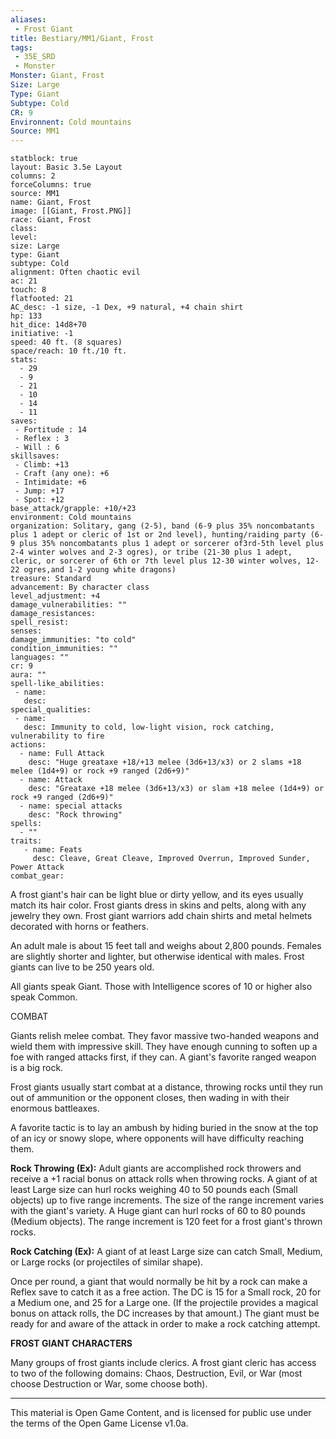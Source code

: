 ```yaml
---
aliases:
 - Frost Giant
title: Bestiary/MM1/Giant, Frost
tags: 
 - 35E_SRD
 - Monster
Monster: Giant, Frost
Size: Large
Type: Giant
Subtype: Cold
CR: 9
Environnent: Cold mountains
Source: MM1
---
```


```statblock
statblock: true
layout: Basic 3.5e Layout
columns: 2
forceColumns: true
source: MM1 
name: Giant, Frost
image: [[Giant, Frost.PNG]]
race: Giant, Frost
class: 
level: 
size: Large
type: Giant
subtype: Cold
alignment: Often chaotic evil
ac: 21
touch: 8
flatfooted: 21
AC_desc: -1 size, -1 Dex, +9 natural, +4 chain shirt
hp: 133
hit_dice: 14d8+70
initiative: -1
speed: 40 ft. (8 squares)
space/reach: 10 ft./10 ft.
stats:
  - 29
  - 9
  - 21
  - 10
  - 14
  - 11
saves:
 - Fortitude : 14
 - Reflex : 3
 - Will : 6
skillsaves:
 - Climb: +13
 - Craft (any one): +6
 - Intimidate: +6
 - Jump: +17
 - Spot: +12
base_attack/grapple: +10/+23
environment: Cold mountains
organization: Solitary, gang (2-5), band (6-9 plus 35% noncombatants plus 1 adept or cleric of 1st or 2nd level), hunting/raiding party (6-9 plus 35% noncombatants plus 1 adept or sorcerer of3rd-5th level plus 2-4 winter wolves and 2-3 ogres), or tribe (21-30 plus 1 adept, cleric, or sorcerer of 6th or 7th level plus 12-30 winter wolves, 12-22 ogres,and 1-2 young white dragons)
treasure: Standard
advancement: By character class
level_adjustment: +4
damage_vulnerabilities: ""
damage_resistances: 
spell_resist: 
senses: 
damage_immunities: "to cold"
condition_immunities: ""
languages: ""
cr: 9
aura: ""
spell-like_abilities:
 - name: 
   desc: 
special_qualities:
 - name:
   desc: Immunity to cold, low-light vision, rock catching, vulnerability to fire
actions:
  - name: Full Attack
    desc: "Huge greataxe +18/+13 melee (3d6+13/x3) or 2 slams +18 melee (1d4+9) or rock +9 ranged (2d6+9)"
  - name: Attack
    desc: "Greataxe +18 melee (3d6+13/x3) or slam +18 melee (1d4+9) or rock +9 ranged (2d6+9)"
  - name: special attacks
    desc: "Rock throwing"
spells:
  - ""
traits:
   - name: Feats
     desc: Cleave, Great Cleave, Improved Overrun, Improved Sunder, Power Attack
combat_gear:  
```


A frost giant's hair can be light blue or dirty yellow, and its eyes usually match its hair color. Frost giants dress in skins and pelts, along with any jewelry they own. Frost giant warriors add chain shirts and metal helmets decorated with horns or feathers.

An adult male is about 15 feet tall and weighs about 2,800 pounds. Females are slightly shorter and lighter, but otherwise identical with males. Frost giants can live to be 250 years old.

All giants speak Giant. Those with Intelligence scores of 10 or higher also speak Common.

COMBAT

Giants relish melee combat. They favor massive two-handed weapons and wield them with impressive skill. They have enough cunning to soften up a foe with ranged attacks first, if they can. A giant's favorite ranged weapon is a big rock.

Frost giants usually start combat at a distance, throwing rocks until they run out of ammunition or the opponent closes, then wading in with their enormous battleaxes.

A favorite tactic is to lay an ambush by hiding buried in the snow at the top of an icy or snowy slope, where opponents will have difficulty reaching them.


**Rock Throwing (Ex):** Adult giants are accomplished rock throwers and receive a +1 racial bonus on attack rolls when throwing rocks. A giant of at least Large size can hurl rocks weighing 40 to 50 pounds each (Small objects) up to five range increments. The size of the range increment varies with the giant's variety. A Huge giant can hurl rocks of 60 to 80 pounds (Medium objects). The range increment is 120 feet for a frost giant's thrown rocks.


**Rock Catching (Ex):** A giant of at least Large size can catch Small, Medium, or Large rocks (or projectiles of similar shape).

Once per round, a giant that would normally be hit by a rock can make a Reflex save to catch it as a free action. The DC is 15 for a Small rock, 20 for a Medium one, and 25 for a Large one. (If the projectile provides a magical bonus on attack rolls, the DC increases by that amount.) The giant must be ready for and aware of the attack in order to make a rock catching attempt.


**FROST GIANT CHARACTERS**


Many groups of frost giants include clerics. A frost giant cleric has access to two of the following domains: Chaos, Destruction, Evil, or War (most choose Destruction or War, some choose both).

---

This material is Open Game Content, and is licensed for public use under the terms of the Open Game License v1.0a.
